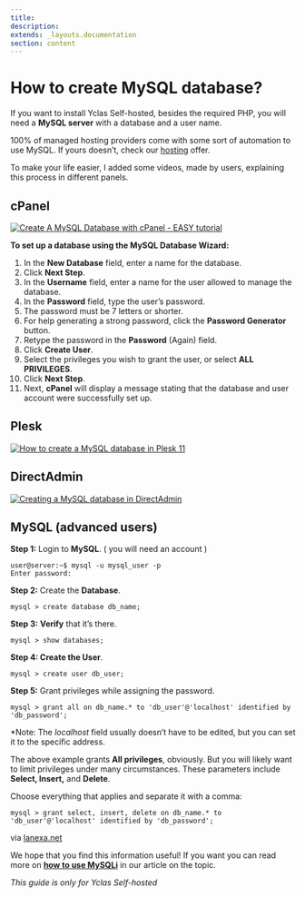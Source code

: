 ```yaml
---
title:
description:
extends: _layouts.documentation
section: content
---
```


# How to create MySQL database?


If you want to install Yclas Self-hosted, besides the required PHP, you will need a  **MySQL server**  with a database and a user name.

100% of managed hosting providers come with some sort of automation to use MySQL. If yours doesn’t, check our  [hosting](https://yclas.com/self-hosted.html)  offer.

To make your life easier, I added some videos, made by users, explaining this process in different panels.

## cPanel

[![Create A MySQL Database with cPanel - EASY tutorial](https://img.youtube.com/vi/YbIn--iNmKE/0.jpg)](https://www.youtube.com/watch?v=YbIn--iNmKE)

  
**To set up a database using the MySQL Database Wizard:**

1.  In the  **New Database**  field, enter a name for the database.
2.  Click  **Next Step**.
3.  In the  **Username**  field, enter a name for the user allowed to manage the database.
4.  In the  **Password**  field, type the user’s password.
5.  The password must be 7 letters or shorter.
6.  For help generating a strong password, click the  **Password Generator**  button.
7.  Retype the password in the  **Password**  (Again) field.
8.  Click  **Create User**.
9.  Select the privileges you wish to grant the user, or select  **ALL PRIVILEGES**.
10.  Click  **Next Step**.
11.  Next,  **cPanel**  will display a message stating that the database and user account were successfully set up.

## Plesk

[![How to create a MySQL database in Plesk 11](https://img.youtube.com/vi/ZTEc5epNvI0/0.jpg)](https://www.youtube.com/watch?v=ZTEc5epNvI0)

  

## DirectAdmin

[![Creating a MySQL database in DirectAdmin](https://img.youtube.com/vi/7QGVQau-gCI/0.jpg)](https://www.youtube.com/watch?v=7QGVQau-gCI)

  


## MySQL (advanced users)

**Step 1:**  Login to **MySQL**.  ( you will need an account )

```
user@server:~$ mysql -u mysql_user -p
Enter password:

```

**Step 2:**  Create the  **Database**.

```
mysql > create database db_name;

```

**Step 3:**  **Verify**  that it’s there.

```
mysql > show databases;

```

**Step 4: Create the User**.

```
mysql > create user db_user;

```

**Step 5:**  Grant privileges while assigning the password.

```
mysql > grant all on db_name.* to 'db_user'@'localhost' identified by 'db_password';

```

*Note: The  _localhost_  field usually doesn’t have to be edited, but you can set it to the specific address.

The above example grants  **All privileges**, obviously. But you will likely want to limit privileges under many circumstances. These parameters include  **Select, Insert,**  and  **Delete**.

Choose everything that applies and separate it with a comma:

```
mysql > grant select, insert, delete on db_name.* to 'db_user'@'localhost' identified by 'db_password';

```

via  [lanexa.net](http://www.lanexa.net/2011/08/create-a-mysql-database-username-password-and-permissions-from-the-command-line/)

We hope that you find this information useful! If you want you can read more on **[how to use MySQLi](useful-artciles-how-to-use-mysqli)** in our article on the topic.


*This guide is only for Yclas Self-hosted*
